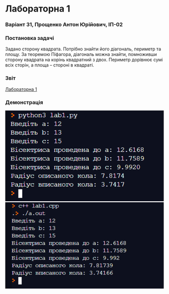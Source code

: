 # Лабораторна 1
### Варіант 31, Прощенко Антон Юрійович, ІП-02

### Постановка задачі
Задано сторону квадрата. Потрібно знайти його діагональ, периметр та площу. За теоремою Піфагора,
діагональ можна знайти, помноживши сторону квадрата на корінь квадратний з двох. Периметр дорівнює
сумі всіх сторін, а площа – стороні в квадраті.

### Звіт
[Лабораторна 1](https://github.com/DanielJorn/IP_02_Proshchenko_Labs/blob/main/Lab1/01-triangle-calculate-bisectors-and-radiuses.docx?raw=true)

### Демонстрація
![python example](https://github.com/DanielJorn/IP_02_Proshchenko_Labs/blob/main/Lab1/pythonExample.png)
![cpp    example](https://github.com/DanielJorn/IP_02_Proshchenko_Labs/blob/main/Lab1/cppExample.png)
